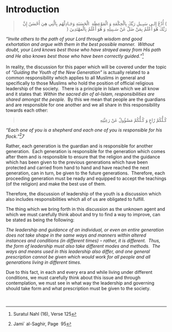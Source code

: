 Introduction
============

<blockquote dir="rtl">
  <p>
) أُدْعُ إِلـى سَبِـيلِ رَبِّكَ بِالْحِكْمَةِ وَ الْمَوْعِظَةِ
 الْحَسَنَةِ وَجَـادِلْهُم بِالَّتِي هِيَ أَحْسَنُ إِنَّ رَبَّكَ هُوَ
أَعْلَمُ بِمَنْ ضَلَّ عَنْ سَـبِيلِهِ وَ هُوَ أَعْلَمُ بِالْمهْتَدِينَ
(
  </p>
</blockquote>

*“Invite others to the path of your Lord through wisdom and good
exhortation and argue with them in the best possible manner.  Without
doubt, your Lord knows best those who have strayed away from His path
and He also knows best those who have been correctly guided.”*[^1]  
    
 In reality, the discussion for this paper which will be covered under
the topic of *“Guiding the Youth of the New Generation”* is actually
related to a common responsibility which applies to all Muslims in
general and specifically to those Muslims who hold the position of
official religious leadership of the society.  There is a principle in
Islam which we all know and it states that: *Within the sacred din of
al-Islam, responsibilities are shared amongst the people.*  By this we
mean that people are the guardians and are responsible for one another
and we all share in this responsibility towards each other:

<blockquote dir="rtl">
  <p>
کُـلُّکُمْ رٌاعٍ وَ کُـلُّکُمْ مَسْؤُولٌ عَنْ رَعِيَّتِهِ
  </p>
</blockquote>

*“Each one of you is a shepherd and each one of you is responsible for
his flock.”*[^2]*7*

Rather, each generation is the guardian and is responsible for another
generation.  Each generation is responsible for the generation which
comes after them and is responsible to ensure that the religion and the
guidance which has been given to the previous generations which have
been protected and carried from hand to hand and have reached the next
generation, can in turn, be given to the future generations.  Therefore,
each proceeding generation must be ready and equipped to accept the
teachings (of the religion) and make the best use of them. 

Therefore, the discussion of leadership of the youth is a discussion
which also includes responsibilities which all of us are obligated to
fulfill.

The thing which we bring forth in this discussion as the unknown agent
and which we must carefully think about and try to find a way to
improve, can be stated as being the following:

*The leadership and guidance of an individual, or even an entire
generation does not take shape in the same ways and manners within
altered instances and conditions (in different times) – rather, it is
different.  Thus, the form of leadership must also take different modes
and methods.  The ways and means used in this leadership also differ,
and one general prescription cannot be given which would work for all
people and all generations living in different times.* 

Due to this fact, in each and every era and while living under different
conditions, we must carefully think about this issue and through
contemplation, we must see in what way the leadership and governing
should take form and what prescription must be given to the society.  
     
  

[^1]: Suratul Nahl (16), Verse 125

[^2]: Jami\` al-Saghir, Page  95


